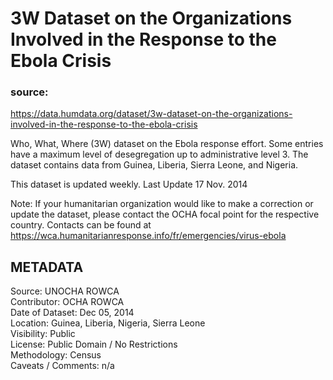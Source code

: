 # 3W Dataset on the Organizations Involved in the Response to the Ebola Crisis

### source:
https://data.humdata.org/dataset/3w-dataset-on-the-organizations-involved-in-the-response-to-the-ebola-crisis

Who, What, Where (3W) dataset on the Ebola response effort. Some entries have a
maximum level of desegregation up to administrative level 3. The dataset
contains data from Guinea, Liberia, Sierra Leone, and Nigeria.

This dataset is updated weekly. Last Update 17 Nov. 2014

Note: If your humanitarian organization would like to make a correction or
update the dataset, please contact the OCHA focal point for the respective
country. Contacts can be found at
https://wca.humanitarianresponse.info/fr/emergencies/virus-ebola


## METADATA

Source: UNOCHA ROWCA  
Contributor: OCHA ROWCA  
Date of Dataset: Dec 05, 2014  
Location: Guinea,  Liberia,  Nigeria,  Sierra Leone   
Visibility: Public  
License: Public Domain / No Restrictions  
Methodology: Census  
Caveats / Comments: n/a   
